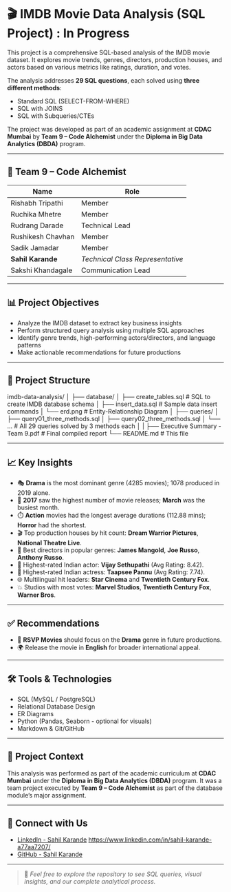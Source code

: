# 🎬 IMDB Movie Data Analysis (SQL Project) : In Progress

This project is a comprehensive SQL-based analysis of the IMDB movie dataset. It explores movie trends, genres, directors, production houses, and actors based on various metrics like ratings, duration, and votes.

The analysis addresses **29 SQL questions**, each solved using **three different methods**:
- Standard SQL (SELECT-FROM-WHERE)
- SQL with JOINS
- SQL with Subqueries/CTEs

The project was developed as part of an academic assignment at **CDAC Mumbai** by **Team 9 – Code Alchemist** under the **Diploma in Big Data Analytics (DBDA)** program.

---

## 👥 Team 9 – Code Alchemist

| Name                | Role                          |
|---------------------|-------------------------------|
| Rishabh Tripathi     | Member                        |
| Ruchika Mhetre       | Member                        |
| Rudrang Darade       | Technical Lead                |
| Rushikesh Chavhan    | Member                        |
| Sadik Jamadar        | Member                        |
| **Sahil Karande**     | *Technical Class Representative* |
| Sakshi Khandagale    | Communication Lead            |

---

## 📊 Project Objectives

- Analyze the IMDB dataset to extract key business insights
- Perform structured query analysis using multiple SQL approaches
- Identify genre trends, high-performing actors/directors, and language patterns
- Make actionable recommendations for future productions

---

## 📁 Project Structure

imdb-data-analysis/
│
├── database/
│ ├── create_tables.sql # SQL to create IMDB database schema
│ ├── insert_data.sql # Sample data insert commands
│ └── erd.png # Entity-Relationship Diagram
│
├── queries/
│ ├── query01_three_methods.sql
│ ├── query02_three_methods.sql
│ └── ... # All 29 queries solved by 3 methods each
│
|
├── Executive Summary - Team 9.pdf # Final compiled report
└── README.md # This file


---

## 📈 Key Insights

- 🎭 **Drama** is the most dominant genre (4285 movies); 1078 produced in 2019 alone.
- 📅 **2017** saw the highest number of movie releases; **March** was the busiest month.
- ⏱️ **Action** movies had the longest average durations (112.88 mins); **Horror** had the shortest.
- 🎬 Top production houses by hit count: **Dream Warrior Pictures**, **National Theatre Live**.
- 🎥 Best directors in popular genres: **James Mangold**, **Joe Russo**, **Anthony Russo**.
- 👑 Highest-rated Indian actor: **Vijay Sethupathi** (Avg Rating: 8.42).
- 👸 Highest-rated Indian actress: **Taapsee Pannu** (Avg Rating: 7.74).
- 🌐 Multilingual hit leaders: **Star Cinema** and **Twentieth Century Fox**.
- 💥 Studios with most votes: **Marvel Studios**, **Twentieth Century Fox**, **Warner Bros**.

---

## ✅ Recommendations

- 🎯 **RSVP Movies** should focus on the **Drama** genre in future productions.
- 🌍 Release the movie in **English** for broader international appeal.

---

## 🛠️ Tools & Technologies

- SQL (MySQL / PostgreSQL)
- Relational Database Design
- ER Diagrams
- Python (Pandas, Seaborn - optional for visuals)
- Markdown & Git/GitHub

---

## 📍 Project Context

This analysis was performed as part of the academic curriculum at **CDAC Mumbai** under the **Diploma in Big Data Analytics (DBDA)** program. It was a team project executed by **Team 9 – Code Alchemist** as part of the database module’s major assignment.

---

## 🔗 Connect with Us

- [LinkedIn - Sahil Karande](#) https://www.linkedin.com/in/sahil-karande-a77aa7207/
- [GitHub - Sahil Karande](#)

---

> 📁 _Feel free to explore the repository to see SQL queries, visual insights, and our complete analytical process._
